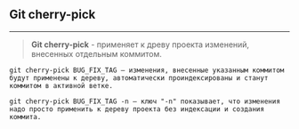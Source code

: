 ## Git cherry-pick
---
>**Git cherry-pick** - применяет к древу проекта изменений, внесенных отдельным коммитом.

```
git cherry-pick BUG_FIX_TAG — изменения, внесенные указанным коммитом будут применены к дереву, автоматически проиндексированы и станут коммитом в активной ветке.

git cherry-pick BUG_FIX_TAG -n — ключ "-n" показывает, что изменения надо просто применить к дереву проекта без индексации и создания коммита.
```